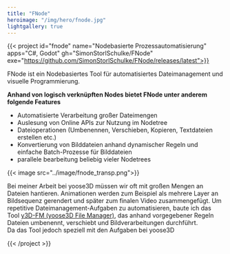 ```yaml
---
title: "FNode"
heroimage: "/img/hero/fnode.jpg"
lightgallery: true
---
```


{{< project id="fnode" name="Nodebasierte Prozessautomatisierung" apps="C#, Godot" gh="SimonStorlSchulke/FNode" exe="https://github.com/SimonStorlSchulke/FNode/releases/latest">}}

FNode ist ein Nodebasiertes Tool für automatisiertes Dateimanagement und visuelle Programmierung.

**Anhand von logisch verknüpften Nodes bietet FNode unter anderem folgende Features**
- Automatisierte Verarbeitung großer Dateimengen
- Auslesung von Online APIs zur Nutzung im Nodetree
- Dateioperationen (Umbenennen, Verschieben, Kopieren, Textdateien erstellen etc.)
- Konvertierung von Bilddateien anhand dynamischer Regeln und einfache Batch-Prozesse für Bilddateien
- parallele bearbeitung beliebig vieler Nodetrees

{{< image src="../image/fnode_transp.png">}}

Bei meiner Arbeit bei yoose3D müssen wir oft mit großen Mengen an Dateien hantieren. Animationen werden zum Beispiel als mehrere Layer an Bildsequenz gerendert und später zum finalen Video zusammengefügt. Um repetitive Dateimanagement-Aufgaben zu automatisieren, baute ich das Tool [y3D-FM (yoose3D File Manager)](https://github.com/SimonStorlSchulke/y3D-FM), das anhand vorgegebener Regeln Dateien umbenennt, verschiebt und Bildverarbeitungen durchführt.  
Da das Tool jedoch speziell mit den Aufgaben bei yoose3D 

{{< /project >}}

<style>
  .project-summary h1 {
    font-size: 38px;
  }
</style>
